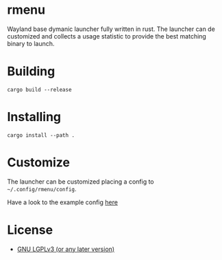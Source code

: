 # rmenu
Wayland base dymanic launcher fully written in rust. The launcher can de customized and collects a usage statistic to provide the best matching binary to launch.

# Building
```
cargo build --release
```

# Installing
```
cargo install --path .
```

# Customize
The launcher can be customized placing a config to `~/.config/rmenu/config`.

Have a look to the example config [here](/example/config.yaml)

# License
* [GNU LGPLv3 (or any later version)](LICENSE)